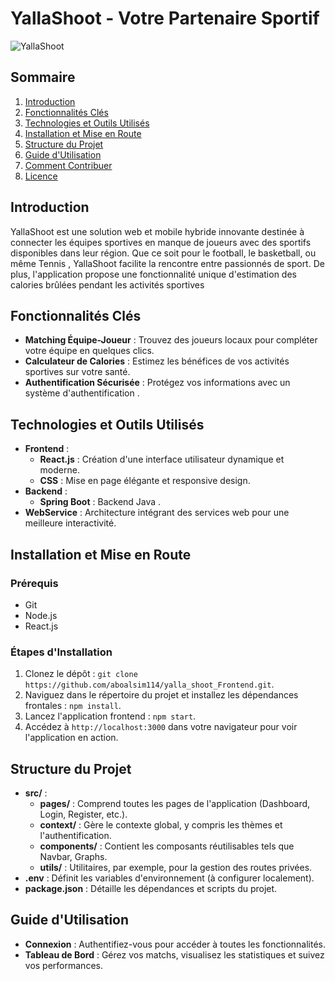 
# YallaShoot - Votre Partenaire Sportif

![YallaShoot](https://i.ibb.co/zHbzBsb/DALL-E-2024-01-20-01-01-25-Create-a-professional-and-vibrant-logo-for-a-sports-web-and-mobile-applic.png)

## Sommaire
1. [Introduction](#introduction)
2. [Fonctionnalités Clés](#fonctionnalités-clés)
3. [Technologies et Outils Utilisés](#technologies-et-outils-utilisés)
4. [Installation et Mise en Route](#installation-et-mise-en-route)
5. [Structure du Projet](#structure-du-projet)
6. [Guide d'Utilisation](#guide-dutilisation)
7. [Comment Contribuer](#comment-contribuer)
8. [Licence](#licence)

## Introduction
YallaShoot est une solution web et mobile hybride innovante destinée à connecter les équipes sportives en manque de joueurs avec des sportifs disponibles dans leur région. Que ce soit pour le football, le basketball, ou même Tennis , YallaShoot facilite la rencontre entre passionnés de sport. De plus, l'application propose une fonctionnalité unique d'estimation des calories brûlées pendant les activités sportives

## Fonctionnalités Clés
- **Matching Équipe-Joueur** : Trouvez des joueurs locaux pour compléter votre équipe en quelques clics.
- **Calculateur de Calories** : Estimez les bénéfices de vos activités sportives sur votre santé.
- **Authentification Sécurisée** : Protégez vos informations avec un système d'authentification .

## Technologies et Outils Utilisés
- **Frontend** :
  - **React.js** : Création d'une interface utilisateur dynamique et moderne.
  - **CSS** : Mise en page élégante et responsive design.
- **Backend** :
  - **Spring Boot** : Backend Java .
- **WebService** : Architecture intégrant des services web pour une meilleure interactivité.

## Installation et Mise en Route
### Prérequis
- Git
- Node.js
- React.js

### Étapes d'Installation
1. Clonez le dépôt : `git clone https://github.com/aboalsim114/yalla_shoot_Frontend.git`.
2. Naviguez dans le répertoire du projet et installez les dépendances frontales : `npm install`.
5. Lancez l'application frontend : `npm start`.
6. Accédez à `http://localhost:3000` dans votre navigateur pour voir l'application en action.

## Structure du Projet
- **src/** :
  - **pages/** : Comprend toutes les pages de l'application (Dashboard, Login, Register, etc.).
  - **context/** : Gère le contexte global, y compris les thèmes et l'authentification.
  - **components/** : Contient les composants réutilisables tels que Navbar, Graphs.
  - **utils/** : Utilitaires, par exemple, pour la gestion des routes privées.
- **.env** : Définit les variables d'environnement (à configurer localement).
- **package.json** : Détaille les dépendances et scripts du projet.

## Guide d'Utilisation
- **Connexion** : Authentifiez-vous pour accéder à toutes les fonctionnalités.
- **Tableau de Bord** : Gérez vos matchs, visualisez les statistiques et suivez vos performances.

